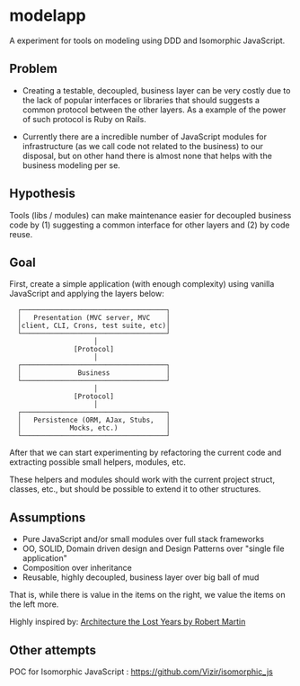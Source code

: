 # modelapp
A experiment for tools on modeling using DDD and Isomorphic JavaScript.

## Problem

- Creating a testable, decoupled, business layer can be very costly due to the lack 
of popular interfaces or libraries that should suggests a common protocol between the 
other layers. As a example of the power of such protocol is Ruby on Rails.

- Currently there are a incredible number of JavaScript modules for 
infrastructure (as we call code not related to the business) to our disposal, 
but on other hand there is almost none that helps with the business modeling per se.


## Hypothesis

Tools (libs / modules) can make maintenance easier for decoupled business code 
by (1) suggesting a common interface for other layers and (2) by code reuse.

## Goal 

First, create a simple application (with enough complexity) using vanilla JavaScript and applying the layers below:

      ┌────────────────────────────────────┐
      │   Presentation (MVC server, MVC    │
      │client, CLI, Crons, test suite, etc)│
      └────────────────────────────────────┘
                         │                  
                    [Protocol]
                         │                  
      ┌────────────────────────────────────┐
      │              Business              │
      └────────────────────────────────────┘
                         │                  
                    [Protocol]
                         │                  
      ┌────────────────────────────────────┐
      │   Persistence (ORM, AJax, Stubs,   │
      │            Mocks, etc.)            │
      └────────────────────────────────────┘

After that we can start experimenting by refactoring the current code and extracting possible small helpers, modules, etc. 

These helpers and modules should work with the current project struct, classes, etc., but should be possible to extend it to other structures.

## Assumptions

- Pure JavaScript and/or small modules over full stack frameworks
- OO, SOLID, Domain driven design and Design Patterns over "single file application"
- Composition over inheritance
- Reusable, highly decoupled, business layer over big ball of mud

That is, while there is value in the items on the right, we value the items on the left more.

Highly inspired by: [Architecture the Lost Years by Robert Martin](https://www.youtube.com/watch?v=WpkDN78P884)

## Other attempts
POC for Isomorphic JavaScript : https://github.com/Vizir/isomorphic_js
